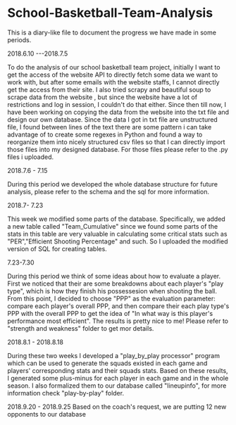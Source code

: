 # School-Basketball-Team-Analysis

This is a diary-like file to document the progress we have made in some periods.


2018.6.10 ---2018.7.5

  To do the analysis of our school basketball team project, initially I want to get the access of the website API to directly fetch some data we want to work with, but after some emails with the website staffs, I cannot directly get the access from their site.
  I also tried scrapy and beautiful soup to scrape data from the website , but since the website have a lot of restrictions and log in session, I couldn't do that either.
  Since then till now, I have been working on copying the data from the website into the txt file and design our own database.
  Since the data I got in txt file are unstructured file, I found between lines of the text there are some pattern i can take advantage of to create some regexes in Python and found a way to reorganize them into nicely structured csv files so that I can directly import those files into my designed database. For those files please refer to the .py files i uploaded.

2018.7.6 - 7.15

  During this period we developed the whole database structure for future analysis, please refer to the schema and the sql for more information.

2018.7- 7.23

  This week we modified some parts of the database. Specifically, we added a new table called "Team_Cumulative" since we found some parts of the stats in this table are very valuable in calculating some critical stats such as "PER","Efficient Shooting Percentage" and such.
So I uploaded the modified version of SQL for creating tables.

7.23-7.30

  During this period we think of some ideas about how to evaluate a player.
  First we noticed that their are some breakdowns about each player's "play type", which is how they finish his possessesion when shooting the ball.
  From this point, I decided to choose "PPP" as the evaluation parameter: compare each player's overall PPP, and then compare their each  play type's PPP with the overall PPP to get the idea of "In what way is this player's performance most efficient". The results is pretty nice to me!
  Please refer to "strength and weakness" folder to get mor details.

2018.8.1 - 2018.8.18

  During these two weeks I developed a "play_by_play processor" program which can be used to generate the squads existed in each game and  players' corresponding stats and their squads stats. Based on these results, I generated some plus-minus for each player in each game and in the whole season.
  I also formalized them to our database called "lineupinfo", for more information check "play-by-play" folder.
  
  
 2018.9.20 - 2018.9.25
   Based on the coach's request, we are putting 12 new opponents to our database
